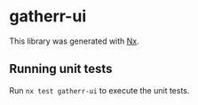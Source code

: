 # gatherr-ui

This library was generated with [Nx](https://nx.dev).

## Running unit tests

Run `nx test gatherr-ui` to execute the unit tests.
